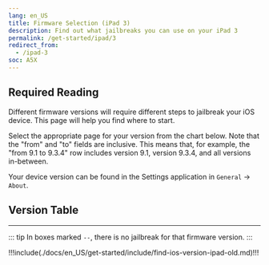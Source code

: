 ```yaml
---
lang: en_US
title: Firmware Selection (iPad 3)
description: Find out what jailbreaks you can use on your iPad 3
permalink: /get-started/ipad/3
redirect_from:
  - /ipad-3
soc: A5X
---
```


## Required Reading

Different firmware versions will require different steps to jailbreak your iOS device. This page will help you find where to start.

Select the appropriate page for your version from the chart below. Note that the "from" and "to" fields are inclusive. This means that, for example, the "from 9.1 to 9.3.4" row includes version 9.1, version 9.3.4, and all versions in-between.

Your device version can be found in the Settings application in `General` -> `About`.

## Version Table

<versionTable soc="5" :x="true" :minVer="[5,1,0]" :maxVer="[9,3,5]" :exclude="[[6,1,4], [6,1,5], [6,1,6]]"/>

---

::: tip
In boxes marked `--`, there is no jailbreak for that firmware version.
:::

!!!include(./docs/en_US/get-started/include/find-ios-version-ipad-old.md)!!!

